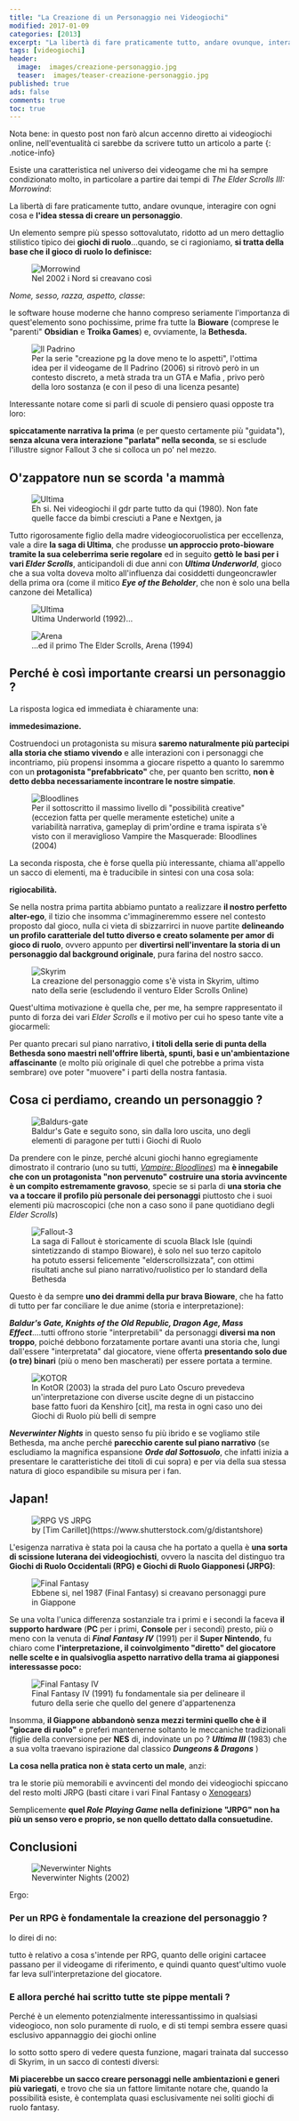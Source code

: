 ```yaml
---
title: "La Creazione di un Personaggio nei Videogiochi"
modified: 2017-01-09
categories: [2013]
excerpt: "La libertà di fare praticamente tutto, andare ovunque, interagire con ogni cosa e l'idea stessa di creare un personaggio..."
tags: [videogiochi]
header:  
  image:  images/creazione-personaggio.jpg
  teaser:  images/teaser-creazione-personaggio.jpg
published: true
ads: false
comments: true
toc: true
---
```


Nota bene: in questo post non farò alcun accenno diretto ai videogiochi online, nell'eventualità ci sarebbe da scrivere tutto un articolo a parte
{: .notice-info}

Esiste una caratteristica nel universo dei videogame che mi ha sempre condizionato molto, in particolare a partire dai tempi di _The Elder Scrolls III: Morrowind_:

La libertà di fare praticamente tutto, andare ovunque, interagire con ogni cosa e **l'idea stessa di creare un personaggio**.

Un elemento sempre più spesso sottovalutato, ridotto ad un mero dettaglio stilistico tipico dei **giochi di ruolo**...quando, se ci ragioniamo, **si tratta della base che il gioco di ruolo lo definisce:**

<figure>
	<img src='https://4.bp.blogspot.com/-GXsTGGxMjXw/Ul0DOC6hIWI/AAAAAAAAErw/C_TmeOw4ZYU/s1600/morrowindchargen.jpg' alt='Morrowind'>
	<figcaption>Nel 2002 i Nord si creavano così</figcaption>
</figure>

_Nome, sesso, razza, aspetto, classe_: 

le software house moderne che hanno compreso seriamente l'importanza di quest'elemento sono pochissime, prime fra tutte la **Bioware** (comprese le "parenti" **Obsidian** e **Troika Games**) e, ovviamente, la **Bethesda.**

<figure>
	<img src='https://1.bp.blogspot.com/-M62i9HId6SM/UlxMx8SLHVI/AAAAAAAAEpw/9o9Ap5xpT60/s1600/mobface.jpg' alt='Il Padrino'>
	<figcaption>Per la serie "creazione pg la dove meno te lo aspetti", l'ottima idea per il videogame de Il Padrino (2006) si ritrovò però in un contesto discreto, a metà strada tra un GTA e Mafia , privo però della loro sostanza (e con il peso di una licenza pesante)
</figcaption>
</figure>

Interessante notare come si parli di scuole di pensiero quasi opposte tra loro: 

**spiccatamente narrativa la prima** (e per questo certamente più "guidata"), **senza alcuna vera interazione "parlata" nella seconda**, se si esclude l'illustre signor Fallout 3 che si colloca un po' nel mezzo.

## O'zappatore nun se scorda 'a mammà

<figure>
	<img src='https://1.bp.blogspot.com/-KoSvkspON_4/UlxOS46CnWI/AAAAAAAAEp8/CdkAy_mJfVE/s1600/Ultima1-3.gif' alt='Ultima'>
	<figcaption>Eh si. Nei videogiochi il gdr parte tutto da qui (1980). Non fate quelle facce da bimbi cresciuti a Pane e Nextgen, ja
</figcaption>
</figure>

Tutto rigorosamente figlio della madre videogiocoruolistica per eccellenza, vale a dire **la saga di Ultima**, che produsse **un approccio proto-bioware tramite la sua celeberrima serie regolare** ed in seguito **gettò le basi per i vari _Elder Scrolls_**, anticipandoli di due anni con **_Ultima Underworld_**, gioco che a sua volta doveva molto all'influenza dai cosiddetti dungeoncrawler della prima ora (come il mitico **_Eye of the Beholder_**, che non è solo una bella canzone dei Metallica)

<figure>
	<img src='https://1.bp.blogspot.com/-5LilFiNUQ3Q/UlxOxiDfv4I/AAAAAAAAEqM/Vzz57vTf9iM/s1600/Ultima_underworld_1_screenshot.png' alt='Ultima'>
	<figcaption>Ultima Underworld (1992)...
</figcaption>
</figure>

<figure>
	<img src='https://4.bp.blogspot.com/-zCHoW5Tbdjs/UlxPfBgSNWI/AAAAAAAAEqY/I-E4r8CRx2g/s1600/arena.jpg' alt='Arena'>
	<figcaption>...ed il primo The Elder Scrolls, Arena (1994) 
</figcaption>
</figure>

## Perché è così importante crearsi un personaggio ?

La risposta logica ed immediata è chiaramente una:

**immedesimazione.**

Costruendoci un protagonista su misura **saremo naturalmente più partecipi alla storia che stiamo vivendo** e alle interazioni con i personaggi che incontriamo, più propensi insomma a giocare rispetto a quanto lo saremmo con un **protagonista "prefabbricato"** che, per quanto ben scritto, **non è detto debba necessariamente incontrare le nostre simpatie**.

<figure>
	<img src='https://1.bp.blogspot.com/-g7dSbngXueI/UlxTa6ulv4I/AAAAAAAAEqk/t6JoSRfgjXA/s1600/vampire+bloodlines+character+creation.jpg' alt='Bloodlines'>
	<figcaption>Per il sottoscritto il massimo livello di "possibilità creative" (eccezion fatta per quelle meramente estetiche) unite a variabilità narrativa, gameplay di prim'ordine e trama ispirata s'è visto con il meraviglioso Vampire the Masquerade: Bloodlines (2004)
</figcaption>
</figure>

La seconda risposta, che è forse quella più interessante, chiama all'appello un sacco di elementi, ma è traducibile in sintesi con una cosa sola:

**rigiocabilità.**

Se nella nostra prima partita abbiamo puntato a realizzare **il nostro perfetto alter-ego**, il tizio che insomma c'immagineremmo essere nel contesto proposto dal gioco, nulla ci vieta di sbizzarrirci in nuove partite **delineando un profilo caratteriale del tutto diverso e creato solamente per amor di gioco di ruolo**, ovvero appunto per **divertirsi nell'inventare la storia di un personaggio dal background originale**, pura farina del nostro sacco.

<figure>
	<img src='https://1.bp.blogspot.com/-5mcoqHuzI-M/UlxVn2YkGOI/AAAAAAAAEqw/FNpHBs19C9A/s1600/skyrim.jpg' alt='Skyrim'>
	<figcaption>La creazione del personaggio come s'è vista in Skyrim, ultimo nato della serie (escludendo il venturo Elder Scrolls Online)
</figcaption>
</figure>

Quest'ultima motivazione è quella che, per me, ha sempre rappresentato il punto di forza dei vari _Elder Scrolls_ e il motivo per cui ho speso tante vite a giocarmeli:

Per quanto precari sul piano narrativo, **i titoli della serie di punta della Bethesda sono maestri nell'offrire libertà, spunti, basi e un'ambientazione affascinante** (e molto più originale di quel che potrebbe a prima vista sembrare) ove poter "muovere" i parti della nostra fantasia.

## Cosa ci perdiamo, creando un personaggio ?

<figure>
	<img src='https://1.bp.blogspot.com/--zSZP-RaczE/UlxY0bnkeNI/AAAAAAAAEq8/D8cdmBjuRg8/s1600/baldur's+gate.png' alt='Baldurs-gate'>
	<figcaption>Baldur's Gate e seguito sono, sin dalla loro uscita, uno degli elementi di paragone per tutti i  Giochi di Ruolo 
</figcaption>
</figure>

Da prendere con le pinze, perché alcuni giochi hanno egregiamente dimostrato il contrario (uno su tutti, [_Vampire: Bloodlines_](/2013/vampire-masquerade-bloodlines-recensione/)) ma **è innegabile che con un protagonista "non pervenuto" costruire una storia avvincente è un compito estremamente gravoso**, specie se si parla di **una storia che va a toccare il profilo più personale dei personaggi** piuttosto che i suoi elementi più macroscopici (che non a caso sono il pane quotidiano degli _Elder Scrolls_)

<figure>
	<img src='https://1.bp.blogspot.com/-GSL7XmqMVL8/UlxdSoP75jI/AAAAAAAAErI/WkETL0TLOyY/s1600/geneprojector.png' alt='Fallout-3'>
	<figcaption>La saga di Fallout è storicamente di scuola Black Isle (quindi sintetizzando di stampo Bioware), è solo nel suo terzo capitolo ha potuto essersi felicemente "elderscrollsizzata", con ottimi risultati anche sul piano narrativo/ruolistico per lo standard della Bethesda 
</figcaption>
</figure>

Questo è da sempre **uno dei drammi della pur brava Bioware**, che ha fatto di tutto per far conciliare le due anime (storia e interpretazione):

**_Baldur's Gate, Knights of the Old Republic, Dragon Age, Mass Effect_**....tutti offrono storie "interpretabili" da personaggi **diversi ma non troppo**, poiché debbono forzatamente portare avanti una storia che, lungi dall'essere "interpretata" dal giocatore, viene offerta **presentando solo due (o tre) binari** (più o meno ben mascherati) per essere portata a termine.

<figure>
	<img src='https://2.bp.blogspot.com/-At7se9tLa6M/Ul0Hlkb5N_I/AAAAAAAAEr8/Uf-r-J65QdU/s1600/hqdefault.jpg' alt='KOTOR'>
	<figcaption>In KotOR (2003) la strada del puro Lato Oscuro prevedeva un'interpretazione con diverse uscite degne di un pistaccino base fatto fuori da Kenshiro [cit], ma resta in ogni caso uno dei Giochi di Ruolo più belli di sempre 
</figcaption>
</figure>

**_Neverwinter Nights_** in questo senso fu più ibrido e se vogliamo stile Bethesda, ma anche perché **parecchio carente sul piano narrativo** (se escludiamo la magnifica espansione **_Orde dal Sottosuolo_**, che infatti inizia a presentare le caratteristiche dei titoli di cui sopra) e per via della sua stessa natura di gioco espandibile su misura per i fan.

## Japan! 

<figure>
	<img src='https://1.bp.blogspot.com/-vXc2PtgjCBc/Ulxe2QQIoWI/AAAAAAAAErU/d26YoeMGH0Y/s1600/pp0084-wrpg-vs-jrpg.jpg' alt='RPG VS JRPG'>
	<figcaption>by [Tim Carillet](https://www.shutterstock.com/g/distantshore)
</figcaption>
</figure>

L'esigenza narrativa è stata poi la causa che ha portato a quella è **una sorta di scissione luterana dei videogiochisti**, ovvero la nascita del distinguo tra **Giochi di Ruolo Occidentali (RPG) e Giochi di Ruolo Giapponesi (JRPG)**:

<figure>
	<img src='https://4.bp.blogspot.com/-mTIVcAwgH6U/Ul0JfG5oFXI/AAAAAAAAEsI/bZ2jpu15vMk/s1600/31429-final-fantasy-nes-screenshot-choosing-characterss.jpg' alt='Final Fantasy'>
	<figcaption>Ebbene si, nel 1987 (Final Fantasy) si creavano personaggi pure in Giappone
</figcaption>
</figure>

Se una volta l'unica differenza sostanziale tra i primi e i secondi la faceva **il supporto hardware** (**PC** per i primi, **Console** per i secondi) presto, più o meno con la venuta di _**Final Fantasy IV**_ (1991) per il **Super Nintendo**, fu chiaro come **l'interpretazione, il coinvolgimento "diretto" del giocatore nelle scelte e in qualsivoglia aspetto narrativo della trama ai giapponesi interessasse poco:**

<figure>
	<img src='https://4.bp.blogspot.com/-dcAPR3V-45I/Ul0KJhh2foI/AAAAAAAAEsQ/2XuW9rSaUQc/s1600/Final_Fantasy_IV_(SNES)_02.png' alt='Final Fantasy IV'>
	<figcaption>Final Fantasy IV (1991) fu fondamentale sia per delineare il futuro della serie che quello del genere d'appartenenza
</figcaption>
</figure>

Insomma, **il Giappone abbandonò senza mezzi termini quello che è il "giocare di ruolo"** e preferì mantenerne soltanto le meccaniche tradizionali (figlie della conversione per **NES** di, indovinate un po ? _**Ultima III**_ (1983) che a sua volta traevano ispirazione dal classico **_Dungeons & Dragons_** )

**La cosa nella pratica non è stata certo un male**, anzi: 

tra le storie più memorabili e avvincenti del mondo dei videogiochi spiccano del resto molti JRPG (basti citare i vari Final Fantasy o [Xenogears](/2016/xenogears-recensione/))

Semplicemente **quel _Role Playing Game_ nella definizione "JRPG" non ha più un senso vero e proprio, se non quello dettato dalla consuetudine.**

## Conclusioni

<figure>
	<img src='https://1.bp.blogspot.com/-5R362Fzm9f8/Ul0Nr252GcI/AAAAAAAAEsc/KFU2O--tlMI/s1600/nwn.jpg' alt='Neverwinter Nights'>
	<figcaption>Neverwinter Nights (2002)
</figcaption>
</figure>

Ergo:

### Per un RPG è fondamentale la creazione del personaggio ?

Io direi di no: 

tutto è relativo a cosa s'intende per RPG, quanto delle origini cartacee passano per il videogame di riferimento, e quindi quanto quest'ultimo vuole far leva sull'interpretazione del giocatore.

### E allora perché hai scritto tutte ste pippe mentali ?

Perché è un elemento potenzialmente interessantissimo in qualsiasi videogioco, non solo puramente di ruolo, e di sti tempi sembra essere quasi esclusivo appannaggio dei giochi online

Io sotto sotto spero di vedere questa funzione, magari trainata dal successo di Skyrim, in un sacco di contesti diversi: 

**Mi piacerebbe un sacco creare personaggi nelle ambientazioni e generi più variegati**, e trovo che sia un fattore limitante notare che, quando la possibilità esiste, è contemplata quasi esclusivamente nei soliti giochi di ruolo fantasy.